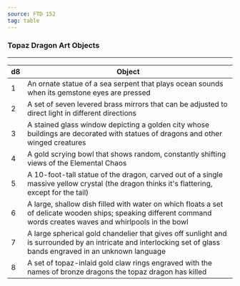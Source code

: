 ```yaml
---
source: FTD 152
tag: table
---
```


### Topaz Dragon Art Objects
---
|d8|Object|
|----|------------|
|1|An ornate statue of a sea serpent that plays ocean sounds when its gemstone eyes are pressed|
|2|A set of seven levered brass mirrors that can be adjusted to direct light in different directions|
|3|A stained glass window depicting a golden city whose buildings are decorated with statues of dragons and other winged creatures|
|4|A gold scrying bowl that shows random, constantly shifting views of the Elemental Chaos|
|5|A 10-foot-tall statue of the dragon, carved out of a single massive yellow crystal (the dragon thinks it's flattering, except for the tail)|
|6|A large, shallow dish filled with water on which floats a set of delicate wooden ships; speaking different command words creates waves and whirlpools in the bowl|
|7|A large spherical gold chandelier that gives off sunlight and is surrounded by an intricate and interlocking set of glass bands engraved in an unknown language|
|8|A set of topaz-inlaid gold claw rings engraved with the names of bronze dragons the topaz dragon has killed|
